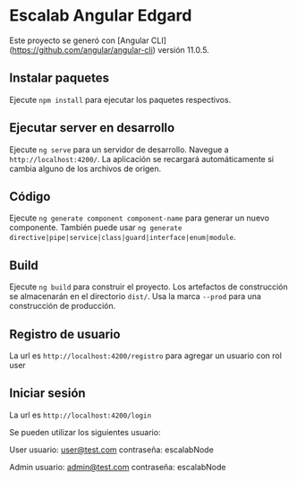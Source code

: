 # Escalab Angular Edgard

Este proyecto se generó con [Angular CLI] (https://github.com/angular/angular-cli) versión 11.0.5.

## Instalar paquetes

Ejecute `npm install` para ejecutar los paquetes respectivos.

## Ejecutar server en desarrollo

Ejecute `ng serve` para un servidor de desarrollo. Navegue a `http://localhost:4200/`. La aplicación se recargará automáticamente si cambia alguno de los archivos de origen.

## Código

Ejecute `ng generate component component-name` para generar un nuevo componente. También puede usar `ng generate directive|pipe|service|class|guard|interface|enum|module`.

## Build

Ejecute `ng build` para construir el proyecto. Los artefactos de construcción se almacenarán en el directorio `dist/`. Usa la marca `--prod` para una construcción de producción.


## Registro de usuario

La url es `http://localhost:4200/registro` para agregar un usuario con rol user


## Iniciar sesión

La url es `http://localhost:4200/login`

Se pueden utilizar los siguientes usuario:

User
usuario: user@test.com
contraseña: escalabNode

Admin
usuario: admin@test.com
contraseña: escalabNode
